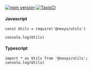 [![npm version](https://img.shields.io/npm/v/@nexys/utils.svg)](https://www.npmjs.com/package/@nexys/utils)
[![TavisCI](https://travis-ci.com/Nexysweb/utils.svg?branch=master)](https://travis-ci.com/Nexysweb/utils)

#### Javascript

```
const Utils = require('@nexys/utils')

console.log(Utils)
```

#### Typescript

```
import * as Utils from '@nexys/utils';
console.log(Utils)
```
